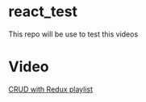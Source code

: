 # react_test
This repo will be use to test this videos

# Video
[CRUD with Redux playlist](https://www.youtube.com/playlist?list=PLuNEz8XtB51KfnHc99GwscPy1UbLJyXHW)
